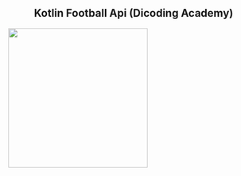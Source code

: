 <h2 align="center">
  <br /><br />
  Kotlin Football Api (Dicoding Academy)
  <br />
</h2>


<img src="https://user-images.githubusercontent.com/28708584/45249280-313e8c00-b348-11e8-8929-2223fa94d79f.png" width="280" />
